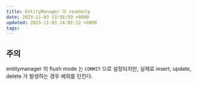 ```yaml
---
title: EntityManager 의 readonly
date: 2023-11-03 13:58:59 +0900
updated: 2023-11-03 14:02:12 +0900
tags: 
---
```


## 주의

entitymanager 의 flush mode 는 `COMMIT` 으로 설정되지만, 실제로 insert, update, delete 가 발생하는 경우 예외를 던진다.